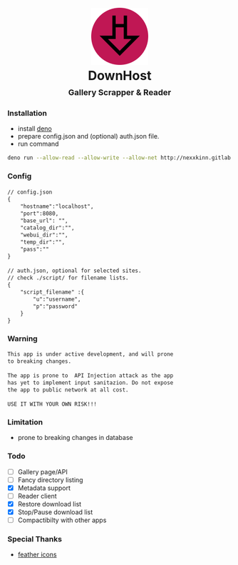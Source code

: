 <h1 align="center">
  <br>
  <img src="webui/static/icon.png" alt="DownHost">
  
  <br>
  <b>DownHost</b>
  <br>
  <sub-title style="font-size:18px;">Gallery Scrapper & Reader</sub-title>
  <br>
</h1>

### Installation
- install [deno](https://deno.land/#installation)
- prepare config.json and (optional) auth.json file.
- run command
```bash
deno run --allow-read --allow-write --allow-net http://nexxkinn.gitlab.io/downhost/dev/mod.ts
```

### Config
```
// config.json
{
    "hostname":"localhost",
    "port":8080,
    "base_url": "",
    "catalog_dir":"",
    "webui_dir":"",
    "temp_dir":"",
    "pass":""
}

// auth.json, optional for selected sites.
// check ./script/ for filename lists.
{
    "script_filename" :{
        "u":"username",
        "p":"password"
    }
}
```

### Warning
```
This app is under active development, and will prone
to breaking changes. 

The app is prone to  API Injection attack as the app 
has yet to implement input sanitazion. Do not expose
the app to public network at all cost.

USE IT WITH YOUR OWN RISK!!!
```

### Limitation
- prone to breaking changes in database

### Todo
- [ ] Gallery page/API
- [ ] Fancy directory listing
- [x] Metadata support
- [ ] Reader client
- [x] Restore download list
- [x] Stop/Pause download list
- [ ] Compactibilty with other apps

### Special Thanks
- [feather icons](https://github.com/feathericons/feather)
